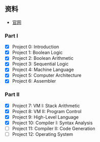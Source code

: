 ## 资料
- [官网](https://www.nand2tetris.org/)

### Part I
- [X] Project 0: Introduction
- [X] Project 1: Boolean Logic
- [X] Project 2: Boolean Arithmetic
- [X] Project 3: Sequential Logic
- [X] Project 4: Machine Language
- [X] Project 5: Computer Architecture
- [X] Project 6: Assembler

### Part II
- [x] Project 7: VM I: Stack Arithmetic
- [x] Project 8: VM II: Program Control
- [x] Project 9: High-Level Language
- [x] Project 10: Compiler I: Syntax Analysis
- [ ] Project 11: Compiler II: Code Generation
- [ ] Project 12: Operating System